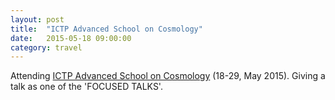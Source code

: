 ```yaml
---
layout: post
title:  "ICTP Advanced School on Cosmology"
date:   2015-05-18 09:00:00
category: travel
---
```

Attending [ICTP Advanced School on Cosmology](http://indico.ictp.it/event/a14277/) (18-29, May 2015). Giving a talk as one of the 'FOCUSED TALKS'.
